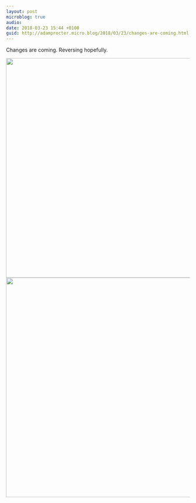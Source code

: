 ```yaml
---
layout: post
microblog: true
audio: 
date: 2018-03-23 15:44 +0100
guid: http://adamprocter.micro.blog/2018/03/23/changes-are-coming.html
---
```

Changes are coming. Reversing hopefully.

<img src="http://discursive.adamprocter.co.uk/uploads/2018/ca7d0989e0.jpg" width="600" height="600" /><img src="http://discursive.adamprocter.co.uk/uploads/2018/2b8f2e7e54.jpg" width="600" height="600" />
